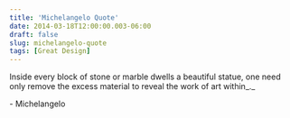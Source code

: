 ```yaml
---
title: 'Michelangelo Quote'
date: 2014-03-18T12:00:00.003-06:00
draft: false
slug: michelangelo-quote
tags: [Great Design]
---
```


Inside every block of stone or marble dwells a beautiful statue, one need only remove the excess material to reveal the work of art within_._

\- Michelangelo